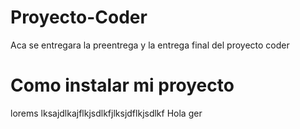 # Proyecto-Coder
Aca se entregara la preentrega y la entrega final del proyecto coder


# Como instalar mi proyecto

lorems lksajdlkajflkjsdlkfjlksjdflkjsdlkf
Hola ger 